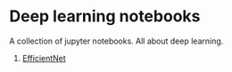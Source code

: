 # Deep learning notebooks
A collection of jupyter notebooks. All about deep learning.

1. [EfficientNet](./Notebooks/EfficientNet.ipynb)
